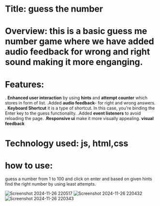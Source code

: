 
# Title: guess the number 

# Overview: this is a basic guess me number game where we have added audio feedback for wrong and right sound making it more enganging.

# Features: 
. **Enhanced user interaction** by using  **hints** and **attempt counter** which stores in form of list.
.Added **audio feedback**- for right and wrong answers.
. **Keyboard Shortcut**  it is a type of shortcut. In this case, you're binding the Enter key to the guess functionality.
.Added **event listeners** to avoid reloading the page.
.**Responsive ui** make it more visually appealing.
**visual feedback**

# Technology used: js, html,css
# how to use:
guess a number from 1 to 100 and click on enter and based on given hints find the right number by using least attempts.

![Screenshot 2024-11-26 220517](https://github.com/user-attachments/assets/8bf749c7-ec80-4694-ad39-19dab1755614)
![Screenshot 2024-11-26 220432](https://github.com/user-attachments/assets/33e2f26d-2ce9-49ee-8c34-4d686013b40e)
![Screenshot 2024-11-26 220343](https://github.com/user-attachments/assets/03dd4bb8-cfe2-4c32-a200-1ff12ed79c6a)
